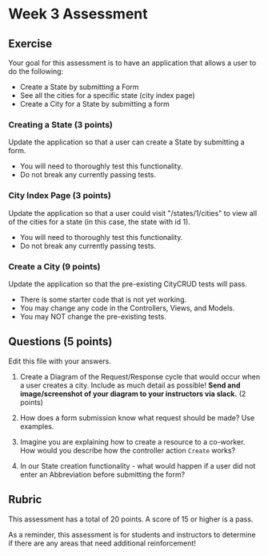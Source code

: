 ﻿# Week 3 Assessment

## Exercise

Your goal for this assessment is to have an application that allows a user to do the following:
* Create a State by submitting a Form
* See all the cities for a specific state (city index page)
* Create a City for a State by submitting a form

### Creating a State (3 points)

Update the application so that a user can create a State by submitting a form.
* You will need to thoroughly test this functionality. 
* Do not break any currently passing tests.

### City Index Page (3 points)

Update the application so that a user could visit "/states/1/cities" to view all of the cities for a state (in this case, the state with id 1).
* You will need to thoroughly test this functionality. 
* Do not break any currently passing tests.

### Create a City (9 points)

Update the application so that the pre-existing CityCRUD tests will pass.
* There is some starter code that is not yet working.
* You may change any code in the Controllers, Views, and Models.
* You may NOT change the pre-existing tests.

## Questions (5 points)

Edit this file with your answers.

1. Create a Diagram of the Request/Response cycle that would occur when a user creates a city.  Include as much detail as possible!  **Send and image/screenshot of your diagram to your instructors via slack.** (2 points)

2. How does a form submission know what request should be made? Use examples.

3. Imagine you are explaining how to create a resource to a co-worker.  How would you describe how the controller action `Create` works?

4. In our State creation functionality - what would happen if a user did not enter an Abbreviation before submitting the form?


## Rubric

This assessment has a total of 20 points.  A score of 15 or higher is a pass.

As a reminder, this assessment is for students and instructors to determine if there are any areas that need additional reinforcement!
